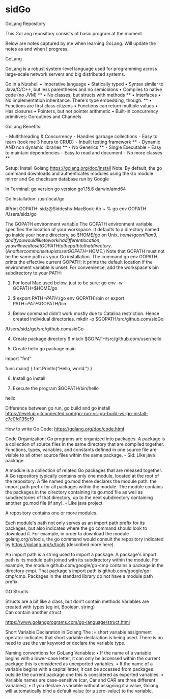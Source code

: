 # sidGo
GoLang Repository

This GoLang repository consists of basic program at the moment. 

Below are notes captured by me when learning GoLang. Will update the notes as and when I progress. 

GoLang

GoLang is a robust system-level language used for programming across large-scale network servers and big distributed systems.  

Go in a Nutshell 
• Imperative language 
• Statically typed 
• Syntax similar to Java/C/C++, but less parentheses and no semicolons 
• Compiles to native code (no JVM) **
• No classes, but structs with methods **
• Interfaces 
• No implementation inheritance. There's type embedding, though. **
• Functions are first class citizens 
• Functions can return multiple values 
• Has closures 
• Pointers, but not pointer arithmetic 
• Built-in concurrency primitives: Goroutines and Channels 

GoLang Benefits:

⁃ Multithreading & Concurrency
⁃ Handles garbage collections
⁃ Easy to learn (took me 3 hours to CRUD)
⁃ Inbuilt testing framework **
⁃ Dynamic AND non dynamic libraries **
⁃ No Generics **
⁃ Single Executable
⁃ Easy to maintain dependencies
⁃ Easy to read and document
⁃ No more classes **

Setup:
Install Golang https://golang.org/doc/install
Note: By default, the go command downloads and authenticates modules using the Go module mirror and Go checksum database run by Google

In Terminal:
go version
go version go1.15.6 darwin/amd64

Go Installation: /usr/local/go

#Print GOPATH:
sidz@Siddeshs-MacBook-Air ~ % go env GOPATH
/Users/sidz/go

The GOPATH environment variable
The GOPATH environment variable specifies the location of your workspace. It defaults to a directory named go inside your home directory, so $HOME/go on Unix, $home/go on Plan 9, and %USERPROFILE%\go (usually C:\Users\YourName\go) on Windows.
If you would like to work in a different location, you will need to set GOPATH to the path to that directory. (Another common setup is to set GOPATH=$HOME.) Note that GOPATH must not be the same path as your Go installation.
The command go env GOPATH prints the effective current GOPATH; it prints the default location if the environment variable is unset.
For convenience, add the workspace's bin subdirectory to your PATH:



1. For local Mac used below, just to be sure:
go env -w GOPATH=$HOME/go

2. $ export PATH=$PATH:$(go env GOPATH)/bin
or
export PATH=$PATH:$GOPATH/bin

3. Below command didn’t work mostly due to Catalina restriction. Hence created individual directories. 
mkdir -p $GOPATH/src/github.com/sidGo

/Users/sidz/go/src/github.com/sidGo


4. Create package directory
$ mkdir $GOPATH/src/github.com/user/hello

5. Create hello.go 
package main

import "fmt"

func main() {
fmt.Println("Hello, world.")
}

6. Install
go install

7. Execute the program
$GOPATH/bin/hello

hello 

Difference between go run, go build and go install
https://levelup.gitconnected.com/go-run-vs-go-build-vs-go-install-c7c0fd135cf9

How to write Go Code:
https://golang.org/doc/code.html

Code Organization:
Go programs are organized into packages. A package is a collection of source files in the same directory that are compiled together. Functions, types, variables, and constants defined in one source file are visible to all other source files within the same package. - Sid: Like java package


A module is a collection of related Go packages that are released together. A Go repository typically contains only one module, located at the root of the repository. A file named go.mod there declares the module path: the import path prefix for all packages within the module. The module contains the packages in the directory containing its go.mod file as well as subdirectories of that directory, up to the next subdirectory containing another go.mod file (if any). - Like java project

A repository contains one or more modules.

Each module's path not only serves as an import path prefix for its packages, but also indicates where the go command should look to download it. For example, in order to download the module golang.org/x/tools, the go command would consult the repository indicated by https://golang.org/x/tools (described more here).

An import path is a string used to import a package. A package's import path is its module path joined with its subdirectory within the module. For example, the module github.com/google/go-cmp contains a package in the directory cmp/. That package's import path is github.com/google/go-cmp/cmp. Packages in the standard library do not have a module path prefix.


GO Structs

Structs are a bit like a class, but don’t contain methods
Variables are created with types (eg int, Boolean, string)        
Can contain another struct

https://www.golangprograms.com/go-language/struct.html


Short Variable Declaration in Golang
The := short variable assignment operator indicates that short variable declaration is being used. There is no need to use the var keyword or declare the variable type.

Naming conventions for GoLang Variables:
• If the name of a variable begins with a lower-case letter, it can only be accessed within the current package this is considered as unexported variables.
• If the name of a variable begins with a capital letter, it can be accessed from packages outside the current package one this is considered as exported variables.
• Variable names are case-sensitive (car, Car and CAR are three different variables).
• If you declare a variable without assigning it a value, Golang will automatically bind a default value (or a zero-value) to the variable.

